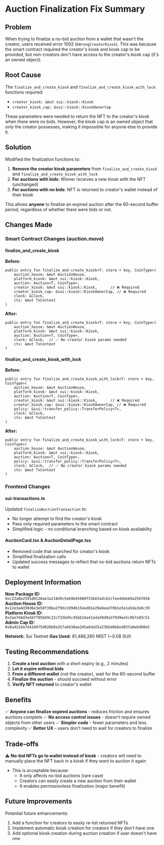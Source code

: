 # Auction Finalization Fix Summary

## Problem
When trying to finalize a no-bid auction from a wallet that wasn't the creator, users received error 1002 (`EWrongCreatorKiosk`). This was because the smart contract required the creator's kiosk and kiosk cap to be provided, but non-creators don't have access to the creator's kiosk cap (it's an owned object).

## Root Cause
The `finalize_and_create_kiosk` and `finalize_and_create_kiosk_with_lock` functions required:
- `creator_kiosk: &mut sui::kiosk::Kiosk`
- `creator_kiosk_cap: &sui::kiosk::KioskOwnerCap`

These parameters were needed to return the NFT to the creator's kiosk when there were no bids. However, the kiosk cap is an owned object that only the creator possesses, making it impossible for anyone else to provide it.

## Solution
Modified the finalization functions to:
1. **Remove the creator kiosk parameters** from `finalize_and_create_kiosk` and `finalize_and_create_kiosk_with_lock`
2. **For auctions with bids**: Winner receives a new kiosk with the NFT (unchanged)
3. **For auctions with no bids**: NFT is returned to creator's wallet instead of their kiosk

This allows **anyone** to finalize an expired auction after the 60-second buffer period, regardless of whether there were bids or not.

## Changes Made

### Smart Contract Changes (auction.move)

#### finalize_and_create_kiosk
**Before:**
```move
public entry fun finalize_and_create_kiosk<T: store + key, CoinType>(
    auction_house: &mut AuctionHouse,
    platform_kiosk: &mut sui::kiosk::Kiosk,
    auction: Auction<T, CoinType>,
    creator_kiosk: &mut sui::kiosk::Kiosk,      // ❌ Required
    creator_kiosk_cap: &sui::kiosk::KioskOwnerCap, // ❌ Required
    clock: &Clock,
    ctx: &mut TxContext
)
```

**After:**
```move
public entry fun finalize_and_create_kiosk<T: store + key, CoinType>(
    auction_house: &mut AuctionHouse,
    platform_kiosk: &mut sui::kiosk::Kiosk,
    auction: Auction<T, CoinType>,
    clock: &Clock,  // ✅ No creator kiosk params needed
    ctx: &mut TxContext
)
```

#### finalize_and_create_kiosk_with_lock
**Before:**
```move
public entry fun finalize_and_create_kiosk_with_lock<T: store + key, CoinType>(
    auction_house: &mut AuctionHouse,
    platform_kiosk: &mut sui::kiosk::Kiosk,
    auction: Auction<T, CoinType>,
    creator_kiosk: &mut sui::kiosk::Kiosk,      // ❌ Required
    creator_kiosk_cap: &sui::kiosk::KioskOwnerCap, // ❌ Required
    policy: &sui::transfer_policy::TransferPolicy<T>,
    clock: &Clock,
    ctx: &mut TxContext
)
```

**After:**
```move
public entry fun finalize_and_create_kiosk_with_lock<T: store + key, CoinType>(
    auction_house: &mut AuctionHouse,
    platform_kiosk: &mut sui::kiosk::Kiosk,
    auction: Auction<T, CoinType>,
    policy: &sui::transfer_policy::TransferPolicy<T>,
    clock: &Clock,  // ✅ No creator kiosk params needed
    ctx: &mut TxContext
)
```

### Frontend Changes

#### sui-transactions.ts
Updated `finalizeAuctionTransaction` to:
- No longer attempt to find the creator's kiosk
- Pass only required parameters to the smart contract
- Simplified logic - no conditional branching based on kiosk availability

#### AuctionCard.tsx & AuctionDetailPage.tsx
- Removed code that searched for creator's kiosk
- Simplified finalization calls
- Updated success messages to reflect that no-bid auctions return NFTs to wallet

## Deployment Information

**New Package ID:** `0xc22a0a2591d0128ae3a218d9c5eb9b45880f53b83adc62cfee4ddeb9a256f058`
**Auction House ID:** `0x12e3a4d30d6e3e50f39ba2f9dc2d9d6154ad01e29e8ead70b1e5e1a5da3e8c39`
**Platform Kiosk ID:** `0x3ae7d4d3ed47f05bb9c22cf25bd5c45bb16a41eda50d9a3f939ee5c9b7a93c51`
**Admin Cap ID:** `0x8a422da7d416075d026b0a357a8430ae245a6da55a23bbd0b6ed03fa6ebd80e5`

**Network:** Sui Testnet
**Gas Used:** 81,486,280 MIST (~0.08 SUI)

## Testing Recommendations

1. **Create a test auction** with a short expiry (e.g., 2 minutes)
2. **Let it expire without bids**
3. **From a different wallet** (not the creator), wait for the 60-second buffer
4. **Finalize the auction** - should succeed without error
5. **Verify NFT returned** to creator's wallet

## Benefits

✅ **Anyone can finalize expired auctions** - reduces friction and ensures auctions complete
✅ **No access control issues** - doesn't require owned objects from other users
✅ **Simpler code** - fewer parameters and less complexity
✅ **Better UX** - users don't need to wait for creators to finalize

## Trade-offs

⚠️ **No-bid NFTs go to wallet instead of kiosk** - creators will need to manually place the NFT back in a kiosk if they want to auction it again
- This is acceptable because:
  - It only affects no-bid auctions (rare case)
  - Creators can easily create a new auction from their wallet
  - It enables permissionless finalization (major benefit)

## Future Improvements

Potential future enhancements:
1. Add a function for creators to easily re-list returned NFTs
2. Implement automatic kiosk creation for creators if they don't have one
3. Add optional kiosk creation during auction creation if user doesn't have one

